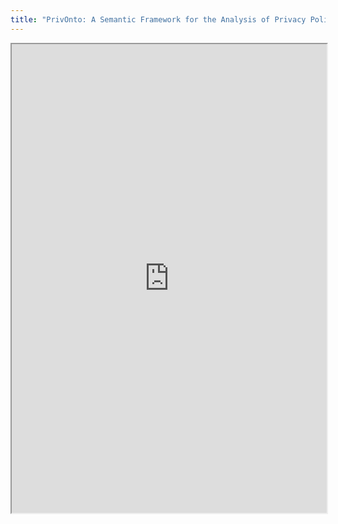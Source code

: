 ```yaml
---
title: "PrivOnto: A Semantic Framework for the Analysis of Privacy Policies"
---
```



<iframe height="750" width="100%" src="https://ewelton.github.io/ktest/wiki.html#PrivOnto:%20A%20Semantic%20Framework%20for%20the%20Analysis%20of%20Privacy%20Policies"></iframe>
